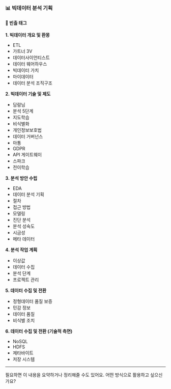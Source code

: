 
### 📊 빅데이터 분석 기획

#### 🔖 빈출 태그

**1. 빅데이터 개요 및 환몽**
- ETL  
- 가트너 3V  
- 데이터사이언티스트  
- 데이터 웨어하우스  
- 빅데이터 가치  
- 마이데이터  
- 데이터 분석 조직구조  

**2. 빅데이터 기술 및 제도**
- 담람님  
- 분석 5단계  
- 지도학습  
- 비식별화  
- 개인정보보호법  
- 데이터 거버넌스  
- 마통  
- GDPR  
- API 게이트웨이  
- 스파크  
- 전이학습  

**3. 분석 방안 수립**
- EDA  
- 데이터 분석 기획  
- 절차  
- 접근 방법  
- 모델링  
- 진단 분석  
- 분석 성숙도  
- 시금성  
- 메타 데이터  

**4. 분석 작업 계획**
- 이상값  
- 데이터 수집  
- 분석 단계  
- 프로젝트 관리  

**5. 데이터 수집 및 전환**
- 정형데이터 품질 보증  
- 민감 정보  
- 데이터 품질  
- 비식별 조치  

**6. 데이터 수집 및 전환 (기술적 측면)**
- NoSQL  
- HDFS  
- 제타바이트  
- 저장 시스템  

---

필요하면 이 내용을 요약하거나 정리해줄 수도 있어요. 어떤 방식으로 활용하고 싶으신가요?
